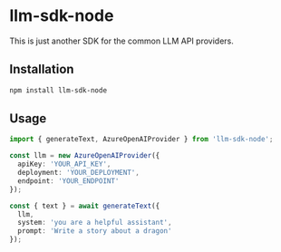# llm-sdk-node

This is just another SDK for the common LLM API providers.

## Installation

```bash
npm install llm-sdk-node
```

## Usage

```typescript
import { generateText, AzureOpenAIProvider } from 'llm-sdk-node';

const llm = new AzureOpenAIProvider({
  apiKey: 'YOUR_API_KEY',
  deployment: 'YOUR_DEPLOYMENT',
  endpoint: 'YOUR_ENDPOINT'
});

const { text } = await generateText({
  llm,
  system: 'you are a helpful assistant',
  prompt: 'Write a story about a dragon'
});
```

